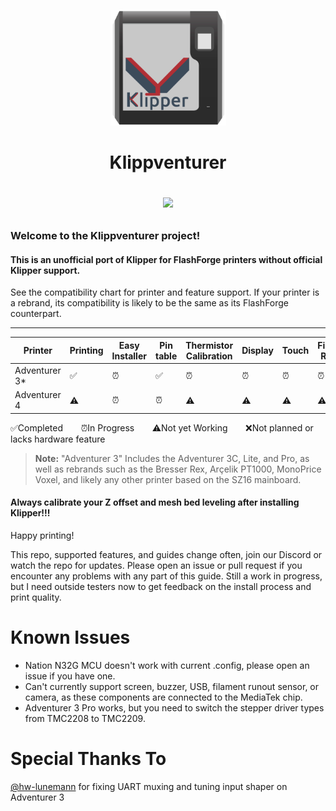 <p align="center">
    <img src="images/klippventurer.svg" alt="Klippventurer logo" height="185">
    <h1 align="center">
      Klippventurer<br>
</p>
        
[![](https://dcbadge.vercel.app/api/server/ns2pFdhdMW)](https://discord.gg/ns2pFdhdMW)
### Welcome to the Klippventurer project!
#### This is an unofficial port of Klipper for FlashForge printers without official Klipper support.

See the compatibility chart for printer and feature support.
If your printer is a rebrand, its compatibility is likely to be the same as its FlashForge counterpart.

***
|Printer|Printing|Easy Installer|Pin table|Thermistor Calibration|Display|Touch|Filament Runout|Camera|
|---|---|---|---|---|---|---|---|---|
|Adventurer 3*|✅|⏰|✅|⏰|⏰|⏰|⏰|⏰|
|Adventurer 4|⚠️|⏰|⏰|⚠️|⚠️|⚠️|⚠️|⚠️|

✅Completed ⠀⠀ ⏰In Progress ⠀⠀ ⚠️Not yet Working ⠀⠀ ❌Not planned or lacks hardware feature

>**Note:**
    "Adventurer 3" Includes the Adventurer 3C, Lite, and Pro, as well as rebrands such as the Bresser Rex, Arçelik PT1000, MonoPrice Voxel, and likely any other printer based on the SZ16 mainboard.

#### Always calibrate your Z offset and mesh bed leveling after installing Klipper!!!
Happy printing!

This repo, supported features, and guides change often, join our Discord or watch the repo for updates.
Please open an issue or pull request if you encounter any problems with any part of this guide.
Still a work in progress, but I need outside testers now to get feedback on the install process and print quality.

# Known Issues
- Nation N32G MCU doesn't work with current .config, please open an issue if you have one.
- Can't currently support screen, buzzer, USB, filament runout sensor, or camera, as these components are connected to the MediaTek chip.
- Adventurer 3 Pro works, but you need to switch the stepper driver types from TMC2208 to TMC2209.

# Special Thanks To
[@hw-lunemann](https://github.com/hw-lunemann) for fixing UART muxing and tuning input shaper on Adventurer 3
